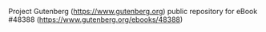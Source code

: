 Project Gutenberg (https://www.gutenberg.org) public repository for
eBook #48388 (https://www.gutenberg.org/ebooks/48388)
